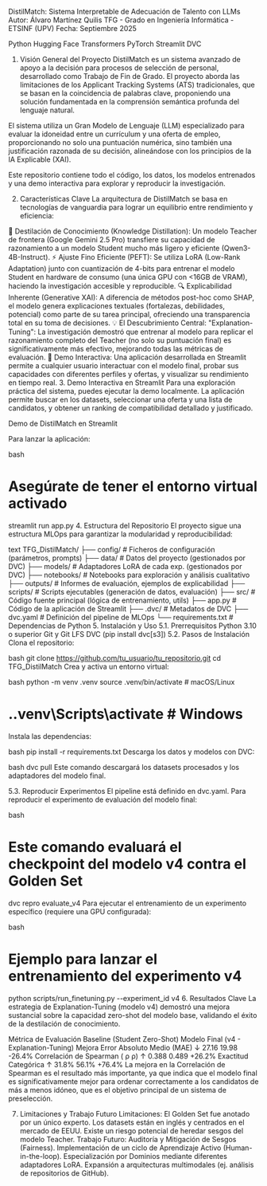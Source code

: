 DistilMatch: Sistema Interpretable de Adecuación de Talento con LLMs
Autor: Álvaro Martínez Quilis
TFG - Grado en Ingeniería Informática - ETSINF (UPV)
Fecha: Septiembre 2025

Python
Hugging Face Transformers
PyTorch
Streamlit
DVC

1. Visión General del Proyecto
DistilMatch es un sistema avanzado de apoyo a la decisión para procesos de selección de personal, desarrollado como Trabajo de Fin de Grado. El proyecto aborda las limitaciones de los Applicant Tracking Systems (ATS) tradicionales, que se basan en la coincidencia de palabras clave, proponiendo una solución fundamentada en la comprensión semántica profunda del lenguaje natural.

El sistema utiliza un Gran Modelo de Lenguaje (LLM) especializado para evaluar la idoneidad entre un currículum y una oferta de empleo, proporcionando no solo una puntuación numérica, sino también una justificación razonada de su decisión, alineándose con los principios de la IA Explicable (XAI).

Este repositorio contiene todo el código, los datos, los modelos entrenados y una demo interactiva para explorar y reproducir la investigación.

2. Características Clave
La arquitectura de DistilMatch se basa en tecnologías de vanguardia para lograr un equilibrio entre rendimiento y eficiencia:

🧠 Destilación de Conocimiento (Knowledge Distillation): Un modelo Teacher de frontera (Google Gemini 2.5 Pro) transfiere su capacidad de razonamiento a un modelo Student mucho más ligero y eficiente (Qwen3-4B-Instruct).
⚡ Ajuste Fino Eficiente (PEFT): Se utiliza LoRA (Low-Rank Adaptation) junto con cuantización de 4-bits para entrenar el modelo Student en hardware de consumo (una única GPU con <16GB de VRAM), haciendo la investigación accesible y reproducible.
🔍 Explicabilidad Inherente (Generative XAI): A diferencia de métodos post-hoc como SHAP, el modelo genera explicaciones textuales (fortalezas, debilidades, potencial) como parte de su tarea principal, ofreciendo una transparencia total en su toma de decisiones.
💡 El Descubrimiento Central: "Explanation-Tuning": La investigación demostró que entrenar al modelo para replicar el razonamiento completo del Teacher (no solo su puntuación final) es significativamente más efectivo, mejorando todas las métricas de evaluación.
🧪 Demo Interactiva: Una aplicación desarrollada en Streamlit permite a cualquier usuario interactuar con el modelo final, probar sus capacidades con diferentes perfiles y ofertas, y visualizar su rendimiento en tiempo real.
3. Demo Interactiva en Streamlit
Para una exploración práctica del sistema, puedes ejecutar la demo localmente. La aplicación permite buscar en los datasets, seleccionar una oferta y una lista de candidatos, y obtener un ranking de compatibilidad detallado y justificado.

Demo de DistilMatch en Streamlit

Para lanzar la aplicación:

bash
# Asegúrate de tener el entorno virtual activado
streamlit run app.py
4. Estructura del Repositorio
El proyecto sigue una estructura MLOps para garantizar la modularidad y reproducibilidad:

text
TFG_DistilMatch/
├── config/              # Ficheros de configuración (parámetros, prompts)
├── data/                # Datos del proyecto (gestionados por DVC)
├── models/              # Adaptadores LoRA de cada exp. (gestionados por DVC)
├── notebooks/           # Notebooks para exploración y análisis cualitativo
├── outputs/             # Informes de evaluación, ejemplos de explicabilidad
├── scripts/             # Scripts ejecutables (generación de datos, evaluación)
├── src/                 # Código fuente principal (lógica de entrenamiento, utils)
├── app.py               # Código de la aplicación de Streamlit
├── .dvc/                # Metadatos de DVC
├── dvc.yaml             # Definición del pipeline de MLOps
└── requirements.txt     # Dependencias de Python
5. Instalación y Uso
5.1. Prerrequisitos
Python 3.10 o superior
Git y Git LFS
DVC (pip install dvc[s3])
5.2. Pasos de Instalación
Clona el repositorio:

bash
git clone https://github.com/tu_usuario/tu_repositorio.git
cd TFG_DistilMatch
Crea y activa un entorno virtual:

bash
python -m venv .venv
source .venv/bin/activate  # macOS/Linux
# .\.venv\Scripts\activate  # Windows
Instala las dependencias:

bash
pip install -r requirements.txt
Descarga los datos y modelos con DVC:

bash
dvc pull
Este comando descargará los datasets procesados y los adaptadores del modelo final.

5.3. Reproducir Experimentos
El pipeline está definido en dvc.yaml. Para reproducir el experimento de evaluación del modelo final:

bash
# Este comando evaluará el checkpoint del modelo v4 contra el Golden Set
dvc repro evaluate_v4
Para ejecutar el entrenamiento de un experimento específico (requiere una GPU configurada):

bash
# Ejemplo para lanzar el entrenamiento del experimento v4
python scripts/run_finetuning.py --experiment_id v4
6. Resultados Clave
La estrategia de Explanation-Tuning (modelo v4) demostró una mejora sustancial sobre la capacidad zero-shot del modelo base, validando el éxito de la destilación de conocimiento.

Métrica de Evaluación	Baseline (Student Zero-Shot)	Modelo Final (v4 - Explanation-Tuning)	Mejora
Error Absoluto Medio (MAE) ↓	27.16	19.98	-26.4%
Correlación de Spearman (
ρ
ρ) ↑	0.388	0.489	+26.2%
Exactitud Categórica ↑	31.8%	56.1%	+76.4%
La mejora en la Correlación de Spearman es el resultado más importante, ya que indica que el modelo final es significativamente mejor para ordenar correctamente a los candidatos de más a menos idóneo, que es el objetivo principal de un sistema de preselección.

7. Limitaciones y Trabajo Futuro
Limitaciones: El Golden Set fue anotado por un único experto. Los datasets están en inglés y centrados en el mercado de EEUU. Existe un riesgo potencial de heredar sesgos del modelo Teacher.
Trabajo Futuro:
Auditoría y Mitigación de Sesgos (Fairness).
Implementación de un ciclo de Aprendizaje Activo (Human-in-the-loop).
Especialización por Dominios mediante diferentes adaptadores LoRA.
Expansión a arquitecturas multimodales (ej. análisis de repositorios de GitHub).